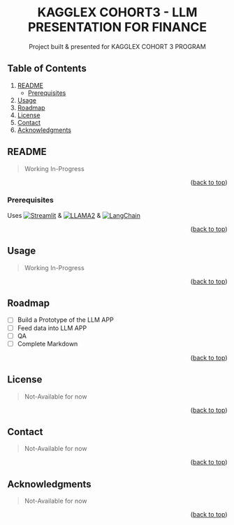 <!-- Template Adapted & Provided by https://github.com/othneildrew/Best-README-Template -->
<a name="readme-top"></a>

<br />
<div align="center">
  <h1 align="center">KAGGLEX COHORT3 - LLM PRESENTATION FOR FINANCE</h1>
  <p align="center">
    Project built & presented for KAGGLEX COHORT 3 PROGRAM
  </p>
</div>

<!-- TABLE OF CONTENTS -->
<h2>Table of Contents</h2>
<ol>
    <li>
        <a href="#readme">README</a>
        <ul>
            <li><a href="#prerequisites">Prerequisites</a></li>        
        </ul>
    </li>
    <li><a href="#usage">Usage</a></li>
    <li><a href="#roadmap">Roadmap</a></li>
    <li><a href="#license">License</a></li>
    <li><a href="#contact">Contact</a></li>
    <li><a href="#acknowledgments">Acknowledgments</a></li>
</ol>

## README

> Working In-Progress

<p align="right">(<a href="#readme-top">back to top</a>)</p>

### Prerequisites

Uses [![Streamlit][streamLit-shield]][streamlit-url] & [![LLAMA2][llama2-shield]][llama2-url] & [![LangChain][langchain-shield]][langchain-url]

<p align="right">(<a href="#readme-top">back to top</a>)</p>

## Usage

> Working In-Progress

<p align="right">(<a href="#readme-top">back to top</a>)</p>

## Roadmap

- [ ] Build a Prototype of the LLM APP
- [ ] Feed data into LLM APP
- [ ] QA
- [ ] Complete Markdown

<p align="right">(<a href="#readme-top">back to top</a>)</p>

## License

> Not-Available for now

<p align="right">(<a href="#readme-top">back to top</a>)</p>

## Contact

> Not-Available for now

<p align="right">(<a href="#readme-top">back to top</a>)</p>

## Acknowledgments

> Not-Available for now

<p align="right">(<a href="#readme-top">back to top</a>)</p>

<!-- MARKDOWN LINKS & IMAGES -->
<!-- https://www.markdownguide.org/basic-syntax/#reference-style-links -->
[streamlit-shield]: https://img.shields.io/badge/Streamlit-000000?style=for-the-badge&logo=Streamlit
[streamlit-url]: https://streamlit.io/
[llama2-shield]: https://img.shields.io/badge/LLAMA2-blue
[llama2-url]: https://huggingface.co/docs/transformers/main/model_doc/llama2
[langchain-shield]: https://img.shields.io/badge/%F0%9F%A6%9C%EF%B8%8F%F0%9F%94%97-LANGCHAIN-000000
[langchain-url]: https://www.langchain.com/
